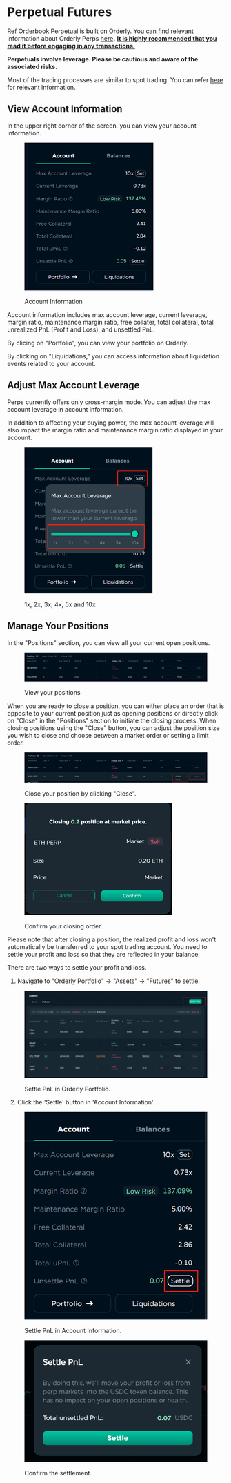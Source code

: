 # Perpetual Futures

Ref Orderbook Perpetual is built on Orderly. You can find relevant information about Orderly Perps [here](https://docs.orderly.network/trade-on-orderly/perpetual-futures)**.** [**It is highly recommended that you read it before engaging in any transactions.** ](https://docs.orderly.network/trade-on-orderly/perpetual-futures)

**Perpetuals involve leverage. Please be cautious and aware of the associated risks.**

Most of the trading processes are similar to spot trading. You can refer [here](spot.md) for relevant information.

## View Account Information

In the upper right corner of the screen, you can view your account information.&#x20;

<figure><img src="../../../../.gitbook/assets/account info.png" alt="" width="299"><figcaption><p>Account Information</p></figcaption></figure>

Account information includes max account leverage, current leverage, margin ratio,  maintenance margin ratio, free collater, total collateral, total unrealized PnL (Profit and Loss), and unsettled PnL.

By clicing on "Portfolio", you can view your portfolio on Orderly.

By clicking on "Liquidations," you can access information about liquidation events related to your account.

## Adjust Max Account Leverage&#x20;

Perps  currently offers only cross-margin mode. You can adjust the max account leverage in account information.

In addition to affecting your buying power, the max account leverage will also impact the margin ratio and maintenance margin ratio displayed in your account.

<figure><img src="../../../../.gitbook/assets/max leverage.png" alt="" width="297"><figcaption><p> 1x, 2x, 3x, 4x, 5x and 10x</p></figcaption></figure>

## Manage Your Positions

In the "Positions" section, you can view all your current open positions.&#x20;

<figure><img src="../../../../.gitbook/assets/positions.png" alt=""><figcaption><p>View your positions</p></figcaption></figure>

When you are ready to close a position, you can either place an order that is opposite to your current position just as opening positions  or directly click on "Close" in the "Positions" section to initiate the closing process. When closing positions using the "Close" button, you can adjust the position size you wish to close and choose between a market order or setting a limit order.

<figure><img src="../../../../.gitbook/assets/close position.png" alt=""><figcaption><p>Close your position by clicking "Close".</p></figcaption></figure>

<figure><img src="../../../../.gitbook/assets/image (8).png" alt="" width="342"><figcaption><p>Confirm your closing order.</p></figcaption></figure>

Please note that after closing a position, the realized profit and loss won't automatically be transferred to your spot trading account. You need to settle your profit and loss so that they are reflected in your balance.&#x20;

There are two ways to settle your profit and loss.

1. Navigate to "Orderly Portfolio" -> "Assets" -> "Futures" to settle.&#x20;

<figure><img src="../../../../.gitbook/assets/image (10).png" alt=""><figcaption><p>Settle PnL in Orderly Portfolio.</p></figcaption></figure>

2. Click the 'Settle' button in 'Account Information'.

<div>

<figure><img src="../../../../.gitbook/assets/settle.png" alt=""><figcaption><p>Settle PnL in Account Information.</p></figcaption></figure>

 

<figure><img src="../../../../.gitbook/assets/settle2.png" alt=""><figcaption><p>Confirm the settlement.</p></figcaption></figure>

</div>
